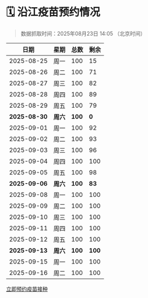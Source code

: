 # 🗓️ 沿江疫苗预约情况

> 数据抓取时间：2025年08月23日 14:05 （北京时间）

| 日期 | 星期 | 总数 | 剩余 |
|------|------|------|------|
| 2025-08-25 | 周一 | 100 | 15 |
| 2025-08-26 | 周二 | 100 | 71 |
| 2025-08-27 | 周三 | 100 | 82 |
| 2025-08-28 | 周四 | 100 | 89 |
| 2025-08-29 | 周五 | 100 | 79 |
| **2025-08-30** | **周六** | **100** | **0** |
| 2025-09-01 | 周一 | 100 | 92 |
| 2025-09-02 | 周二 | 100 | 93 |
| 2025-09-03 | 周三 | 100 | 96 |
| 2025-09-04 | 周四 | 100 | 100 |
| 2025-09-05 | 周五 | 100 | 98 |
| **2025-09-06** | **周六** | **100** | **83** |
| 2025-09-08 | 周一 | 100 | 100 |
| 2025-09-09 | 周二 | 100 | 100 |
| 2025-09-10 | 周三 | 100 | 100 |
| 2025-09-11 | 周四 | 100 | 100 |
| 2025-09-12 | 周五 | 100 | 100 |
| **2025-09-13** | **周六** | **100** | **100** |
| 2025-09-15 | 周一 | 100 | 100 |
| 2025-09-16 | 周二 | 100 | 100 |


<div class="button-container">
<a class="btn" href="http://yfzweb.ishequ.net/#/login" target="_blank">立即预约疫苗接种</a>
</div>
